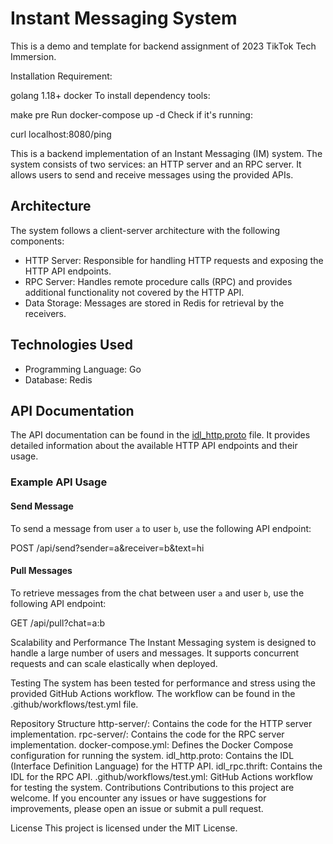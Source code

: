 # Instant Messaging System

This is a demo and template for backend assignment of 2023 TikTok Tech Immersion.

Installation
Requirement:

golang 1.18+
docker
To install dependency tools:

make pre
Run
docker-compose up -d
Check if it's running:

curl localhost:8080/ping


This is a backend implementation of an Instant Messaging (IM) system. The system consists of two services: an HTTP server and an RPC server. It allows users to send and receive messages using the provided APIs.

## Architecture

The system follows a client-server architecture with the following components:

- HTTP Server: Responsible for handling HTTP requests and exposing the HTTP API endpoints.
- RPC Server: Handles remote procedure calls (RPC) and provides additional functionality not covered by the HTTP API.
- Data Storage: Messages are stored in Redis for retrieval by the receivers.

## Technologies Used

- Programming Language: Go
- Database: Redis

## API Documentation

The API documentation can be found in the [idl_http.proto](idl_http.proto) file. It provides detailed information about the available HTTP API endpoints and their usage.

### Example API Usage

#### Send Message

To send a message from user `a` to user `b`, use the following API endpoint:

POST /api/send?sender=a&receiver=b&text=hi


#### Pull Messages

To retrieve messages from the chat between user `a` and user `b`, use the following API endpoint:

GET /api/pull?chat=a:b

Scalability and Performance
The Instant Messaging system is designed to handle a large number of users and messages. It supports concurrent requests and can scale elastically when deployed.

Testing
The system has been tested for performance and stress using the provided GitHub Actions workflow. The workflow can be found in the .github/workflows/test.yml file.

Repository Structure
http-server/: Contains the code for the HTTP server implementation.
rpc-server/: Contains the code for the RPC server implementation.
docker-compose.yml: Defines the Docker Compose configuration for running the system.
idl_http.proto: Contains the IDL (Interface Definition Language) for the HTTP API.
idl_rpc.thrift: Contains the IDL for the RPC API.
.github/workflows/test.yml: GitHub Actions workflow for testing the system.
Contributions
Contributions to this project are welcome. If you encounter any issues or have suggestions for improvements, please open an issue or submit a pull request.

License
This project is licensed under the MIT License.